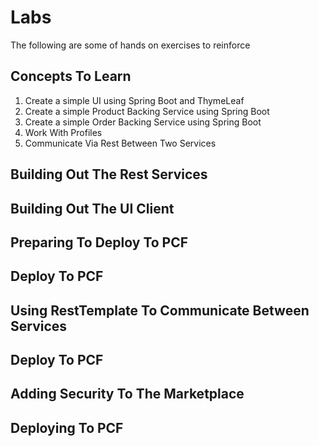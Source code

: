 # Labs

The following are some of hands on exercises to reinforce 

## Concepts To Learn
1. Create a simple UI using Spring Boot and ThymeLeaf
2. Create a simple Product Backing Service using Spring Boot
3. Create a simple Order Backing Service using Spring Boot
4. Work With Profiles
4. Communicate Via Rest Between Two Services

## Building Out The Rest Services

## Building Out The UI Client

## Preparing To Deploy To PCF

## Deploy To PCF

## Using RestTemplate To Communicate Between Services

## Deploy To PCF

## Adding Security To The Marketplace

## Deploying To PCF
